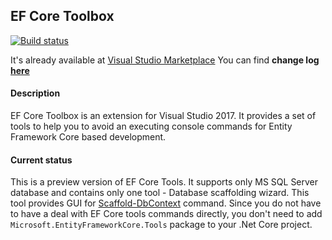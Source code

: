 ## EF Core Toolbox

[![Build status](https://ci.appveyor.com/api/projects/status/4f1pqkg8kfsuv9kr/branch/master?svg=true)](https://ci.appveyor.com/project/ilchenkob/ef-core-toolbox/branch/master)

It's already available at [Visual Studio Marketplace](https://marketplace.visualstudio.com/items?itemName=VitaliiIlchenko.ef-core-toolbox)
You can find **change log [here](https://github.com/ilchenkob/ef-core-toolbox/blob/master/CHANGELOG.md)**

#### Description

EF Core Toolbox is an extension for Visual Studio 2017. It provides a set of tools to help you to avoid an executing console commands for Entity Framework Core based development.

#### Current status

This is a preview version of EF Core Tools. It supports only MS SQL Server database and contains only one tool - Database scaffolding wizard. This tool provides GUI for [Scaffold-DbContext](https://docs.microsoft.com/en-us/ef/core/miscellaneous/cli/powershell#scaffold-dbcontext) command.
Since you do not have to have a deal with EF Core tools commands directly, you don't need to add `Microsoft.EntityFrameworkCore.Tools` package to your .Net Core project.
